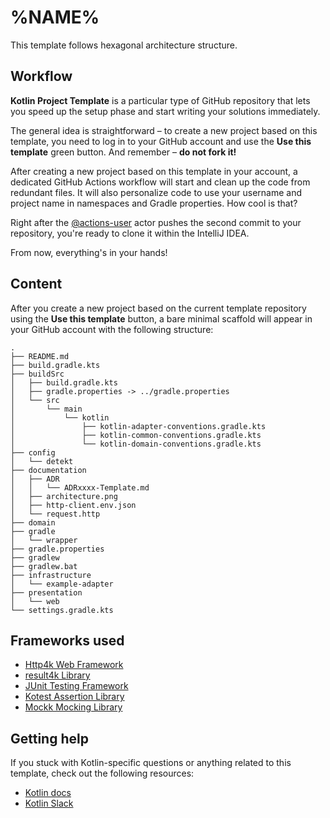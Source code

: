 # %NAME%

This template follows hexagonal architecture structure. 

## Workflow
**Kotlin Project Template** is a particular type of GitHub repository that lets you speed up the setup phase and start writing your solutions immediately.

The general idea is straightforward – to create a new project based on this template, you need to log in to your GitHub account and use the **Use this template** green button.
And remember – **do not fork it!**

After creating a new project based on this template in your account, a dedicated GitHub Actions workflow will start and clean up the code from redundant files.
It will also personalize code to use your username and project name in namespaces and Gradle properties.
How cool is that?

Right after the [@actions-user][actions-user] actor pushes the second commit to your repository, you're ready to clone it within the IntelliJ IDEA.

From now, everything's in your hands!

## Content

After you create a new project based on the current template repository using the **Use this template** button, a bare minimal scaffold will appear in your GitHub account with the following structure:

```
.
├── README.md
├── build.gradle.kts
├── buildSrc
│   ├── build.gradle.kts
│   ├── gradle.properties -> ../gradle.properties
│   └── src
│       └── main
│           └── kotlin
│               ├── kotlin-adapter-conventions.gradle.kts
│               ├── kotlin-common-conventions.gradle.kts
│               └── kotlin-domain-conventions.gradle.kts
├── config
│   └── detekt
├── documentation
│   ├── ADR
│   │   └── ADRxxxx-Template.md
│   ├── architecture.png
│   ├── http-client.env.json
│   └── request.http
├── domain
├── gradle
│   └── wrapper
├── gradle.properties
├── gradlew
├── gradlew.bat
├── infrastructure
│   └── example-adapter
├── presentation
│   └── web
└── settings.gradle.kts
```

## Frameworks used

- [Http4k Web Framework][http4k]
- [result4k Library][result4k]
- [JUnit Testing Framework][junit]
- [Kotest Assertion Library][kotest]
- [Mockk Mocking Library][mockk]

## Getting help

If you stuck with Kotlin-specific questions or anything related to this template, check out the following resources:

- [Kotlin docs][docs]
- [Kotlin Slack][slack]

[actions-user]: https://github.com/actions-user
[docs]: https://kotlinlang.org/docs/home.html
[kotlin]: https://kotlinlang.org
[slack]: https://surveys.jetbrains.com/s3/kotlin-slack-sign-up
[http4k]: http://http4k.org
[result4k]: https://github.com/fork-handles/forkhandles
[junit]: https://junit.org/junit5/
[kotest]: https://kotest.io
[mockk]: https://mockk.io
